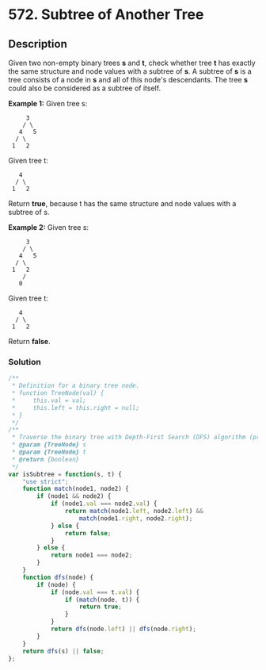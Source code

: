 # 572. Subtree of Another Tree

## Description

Given two non-empty binary trees **s** and **t**, check whether tree **t** has exactly the same structure and node values with a subtree of **s**. A subtree of **s** is a tree consists of a node in **s** and all of this node's descendants. The tree **s** could also be considered as a subtree of itself.

**Example 1:**
Given tree s:
```
     3
    / \
   4   5
  / \
 1   2
```
Given tree t:
```
   4 
  / \
 1   2
```
Return **true**, because t has the same structure and node values with a subtree of s.

**Example 2:**
Given tree s:
```
     3
    / \
   4   5
  / \
 1   2
    /
   0
```
Given tree t:
```
   4
  / \
 1   2
```
Return **false**.

### Solution
```javascript
/**
 * Definition for a binary tree node.
 * function TreeNode(val) {
 *     this.val = val;
 *     this.left = this.right = null;
 * }
 */
/**
 * Traverse the binary tree with Depth-First Search (DFS) algorithm (preorder)
 * @param {TreeNode} s
 * @param {TreeNode} t
 * @return {boolean}
 */
var isSubtree = function(s, t) {
    "use strict";
    function match(node1, node2) {
        if (node1 && node2) {
            if (node1.val === node2.val) {
                return match(node1.left, node2.left) &&
                    match(node1.right, node2.right);
            } else {
                return false;
            }
        } else {
            return node1 === node2;
        }
    }
    function dfs(node) {
        if (node) {
            if (node.val === t.val) {
                if (match(node, t)) {
                    return true;
                }
            }
            return dfs(node.left) || dfs(node.right);
        }
    }
    return dfs(s) || false;
};
```